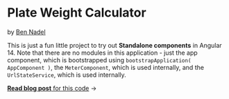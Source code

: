 
# Plate Weight Calculator

by [Ben Nadel][ben-nadel]

This is just a fun little project to try out **Standalone components** in Angular 14. Note that there are no modules in this application - just the app component, which is bootstrapped using `bootstrapApplication( AppComponent )`, the `MeterComponent`, which is used internally, and the `UrlStateService`, which is used internally.

[**Read blog post** for this code][blog-4318] &rarr;


[blog-4318]: https://www.bennadel.com/blog/4318-playing-with-standalone-components-optional-modules-in-angular-14.htm "Read article: Playing With Standalone Components / Optional Modules In Angular 14"

[ben-nadel]: https://www.bennadel.com/
